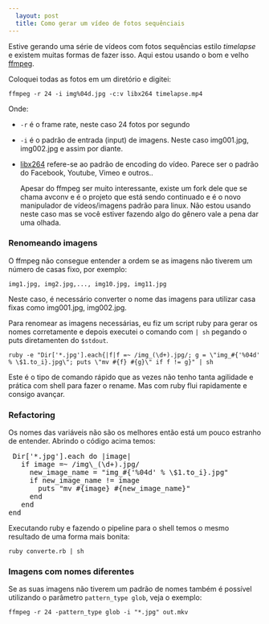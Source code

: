 ```yaml
---
  layout: post
  title: Como gerar um vídeo de fotos sequênciais
---
```


Estive gerando uma série de vídeos com fotos sequências estilo _timelapse_ e existem muitas formas de fazer isso. Aqui estou  usando o bom e velho [ffmpeg](http://www.ffmpeg.org/).

Coloquei todas as fotos em um diretório e digitei: 

    ffmpeg -r 24 -i img%04d.jpg -c:v libx264 timelapse.mp4

Onde:

* `-r` é o frame rate, neste caso 24 fotos por segundo
* `-i` é o padrão de entrada (input) de imagens. Neste caso img001.jpg, img002.jpg e assim por diante.
* [libx264](http://www.videolan.org/developers/x264.html) refere-se ao padrão de encoding do vídeo. Parece ser o padrão do Facebook, Youtube, Vimeo e outros..

    Apesar do ffmpeg ser muito interessante, existe um fork dele que se chama avconv e é o projeto que está sendo continuado e é o novo manipulador de vídeos/imagens padrão para linux. Não estou usando neste caso mas se você estiver fazendo algo do gênero vale a pena dar uma olhada.

### Renomeando imagens

O ffmpeg não consegue entender a ordem se as imagens não tiverem um número de casas fixo, por exemplo:

    img1.jpg, img2.jpg,..., img10.jpg, img11.jpg

Neste caso, é necessário converter o nome das imagens para utilizar casa fixas como img001.jpg, img002.jpg.

Para renomear as imagens necessárias, eu fiz um script ruby para gerar os nomes corretamente e depois executei o comando com `| sh` pegando o puts diretamenten do `$stdout`.

    ruby -e "Dir['*.jpg'].each{|f|f =~ /img_(\d+).jpg/; g = \"img_#{'%04d' % \$1.to_i}.jpg\"; puts \"mv #{f} #{g}\" if f != g}" | sh

Este é o tipo de comando rápido que as vezes não tenho tanta agilidade e prática com shell para fazer o rename. Mas com ruby flui rapidamente e consigo avançar.

### Refactoring

Os nomes das variáveis não são os melhores então está um pouco estranho de entender. Abrindo o código acima temos:

<pre class="prettyprint">
 Dir['*.jpg'].each do |image|
   if image =~ /img\_(\d+).jpg/
     new_image_name = "img_#{'%04d' % \$1.to_i}.jpg"
     if new_image_name != image
       puts "mv #{image} #{new_image_name}" 
     end
   end
end
</pre>

Executando ruby e fazendo o pipeline para o shell temos o mesmo resultado de uma forma mais bonita:

    ruby converte.rb | sh


### Imagens com nomes diferentes

Se as suas imagens não tiverem um padrão de nomes também é possível utilizando o parâmetro `pattern_type glob`, veja o exemplo:

    ffmpeg -r 24 -pattern_type glob -i "*.jpg" out.mkv

